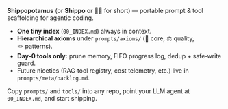 **Shippopotamus** (or **Shippo** or **🚢🦛** for short) — portable prompt & tool scaffolding for agentic coding.

* **One tiny index** (`00_INDEX.md`) always in context.  
* **Hierarchical axioms** under `prompts/axioms/` (🧭 core, ⚖️ quality, 🪢 patterns).  
* **Day‑0 tools only:** prune memory, FIFO progress log, dedup + safe‑write guard.  
* Future niceties (RAG‑tool registry, cost telemetry, etc.) live in `prompts/meta/backlog.md`.

Copy `prompts/` and `tools/` into any repo, point your LLM agent at `00_INDEX.md`, and start shipping.
